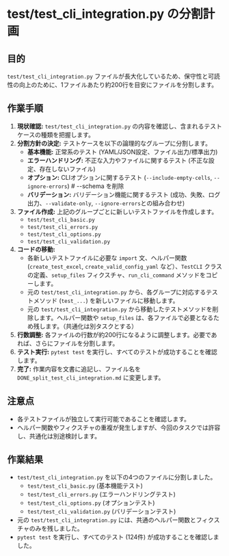 # test/test_cli_integration.py の分割計画

## 目的

`test/test_cli_integration.py` ファイルが長大化しているため、保守性と可読性の向上のために、1ファイルあたり約200行を目安にファイルを分割します。

## 作業手順

1.  **現状確認:** `test/test_cli_integration.py` の内容を確認し、含まれるテストケースの種類を把握します。
2.  **分割方針の決定:** テストケースを以下の論理的なグループに分割します。
    *   **基本機能:** 正常系のテスト (YAML/JSON設定、ファイル出力/標準出力)
    *   **エラーハンドリング:** 不正な入力やファイルに関するテスト (不正な設定、存在しないファイル)
    *   **オプション:** CLIオプションに関するテスト (`--include-empty-cells`, `--ignore-errors`) # --schema を削除
    *   **バリデーション:** バリデーション機能に関するテスト (成功、失敗、ログ出力、`--validate-only`, `--ignore-errors`との組み合わせ)
3.  **ファイル作成:** 上記のグループごとに新しいテストファイルを作成します。
    *   `test/test_cli_basic.py`
    *   `test/test_cli_errors.py`
    *   `test/test_cli_options.py`
    *   `test/test_cli_validation.py`
4.  **コードの移動:**
    *   各新しいテストファイルに必要な `import` 文、ヘルパー関数 (`create_test_excel`, `create_valid_config_yaml` など）、`TestCLI` クラスの定義、`setup_files` フィクスチャ、`run_cli_command` メソッドをコピーします。
    *   元の `test/test_cli_integration.py` から、各グループに対応するテストメソッド (`test_...`) を新しいファイルに移動します。
    *   元の `test/test_cli_integration.py` から移動したテストメソッドを削除します。ヘルパー関数や `setup_files` は、各ファイルで必要となるため残します。（共通化は別タスクとする）
5.  **行数調整:** 各ファイルの行数が約200行になるように調整します。必要であれば、さらにファイルを分割します。
6.  **テスト実行:** `pytest test` を実行し、すべてのテストが成功することを確認します。
7.  **完了:** 作業内容を文書に追記し、ファイル名を `DONE_split_test_cli_integration.md` に変更します。

## 注意点

*   各テストファイルが独立して実行可能であることを確認します。
*   ヘルパー関数やフィクスチャの重複が発生しますが、今回のタスクでは許容し、共通化は別途検討します。
## 作業結果

- `test/test_cli_integration.py` を以下の4つのファイルに分割しました。
    - `test/test_cli_basic.py` (基本機能テスト)
    - `test/test_cli_errors.py` (エラーハンドリングテスト)
    - `test/test_cli_options.py` (オプションテスト)
    - `test/test_cli_validation.py` (バリデーションテスト)
- 元の `test/test_cli_integration.py` には、共通のヘルパー関数とフィクスチャのみを残しました。
- `pytest test` を実行し、すべてのテスト (124件) が成功することを確認しました。